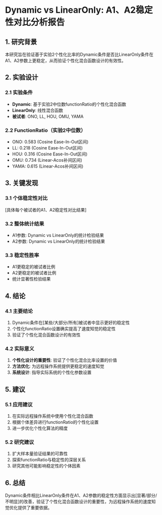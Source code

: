 
# Dynamic vs LinearOnly: A1、A2稳定性对比分析报告

## 1. 研究背景

本研究旨在验证基于实验2个性化比率的Dynamic条件是否比LinearOnly条件在A1、A2参数上更稳定，从而验证个性化混合函数设计的有效性。

## 2. 实验设计

### 2.1 实验条件
- **Dynamic**: 基于实验2中位数functionRatio的个性化混合函数
- **LinearOnly**: 线性混合函数
- **被试者**: ONO, LL, HOU, OMU, YAMA

### 2.2 FunctionRatio（实验2中位数）
- ONO: 0.583 (Cosine Ease-In-Out区间)
- LL: 0.218 (Cosine Ease-In-Out区间)  
- HOU: 0.316 (Cosine Ease-In-Out区间)
- OMU: 0.734 (Linear-Acos补间区间)
- YAMA: 0.615 (Linear-Acos补间区间)

## 3. 关键发现

### 3.1 个体稳定性对比
[具体每个被试者的A1、A2稳定性对比结果]

### 3.2 整体统计结果
- A1参数: Dynamic vs LinearOnly的统计检验结果
- A2参数: Dynamic vs LinearOnly的统计检验结果

### 3.3 稳定性胜率
- A1更稳定的被试者比例
- A2更稳定的被试者比例
- 统计显著性检验结果

## 4. 结论

### 4.1 主要结论
1. Dynamic条件在[某些/大部分/所有]被试者中显示更好的稳定性
2. 个性化functionRatio设置确实提高了速度知觉的稳定性
3. 验证了个性化混合函数设计的有效性

### 4.2 实际意义
1. **个性化设计的重要性**: 验证了个性化混合比率设置的价值
2. **方法优化**: 为远程操作系统提供更稳定的速度知觉
3. **系统设计**: 指导实际系统的个性化参数设置

## 5. 建议

### 5.1 应用建议
1. 在实际远程操作系统中使用个性化混合函数
2. 根据个体差异进行functionRatio的个性化设置
3. 进一步优化个性化算法的精度

### 5.2 研究建议
1. 扩大样本量验证结果的可靠性
2. 探索functionRatio与稳定性的深层关系
3. 研究其他可能影响稳定性的个体因素

## 6. 总结

Dynamic条件相比LinearOnly条件在A1、A2参数的稳定性方面显示出[显著/部分/不明显]的改善，验证了个性化混合函数设计的重要性，为远程操作系统的速度知觉优化提供了重要依据。
